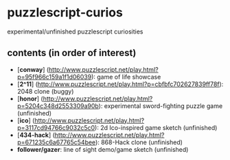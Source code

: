 # puzzlescript-curios
experimental/unfinished puzzlescript curiosities

## contents (in order of interest)

- [**conway**] (http://www.puzzlescript.net/play.html?p=95f966c159a1f1d06039): game of life showcase
- [**2^11**] (http://www.puzzlescript.net/play.html?p=cbfbfc702627839ff78f): 2048 clone (buggy)
- [**honor**] (http://www.puzzlescript.net/play.html?p=5204c348d2553309a90b): experimental sword-fighting puzzle game (unfinished)
- [**ico**] (http://www.puzzlescript.net/play.html?p=3117cd94766c9032c5c0): 2d Ico-inspired game sketch (unfinished)
- [**434-hack**] (http://www.puzzlescript.net/play.html?p=671235c6a67765c54bee): 868-Hack clone (unfinished)
- **follower/gazer**: line of sight demo/game sketch (unfinished)
